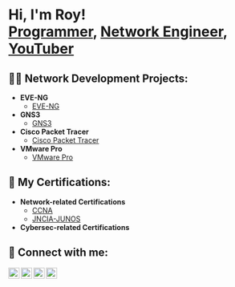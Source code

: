 <h1>Hi, I'm Roy! <br/><a href="https://github.com/rrynz0n">Programmer</a>, <a href="https://www.linkedin.com/in/rrynzon/">Network Engineer</a>, <a href="https://www.youtube.com/@rrynzon)">YouTuber</a></h1>

<h2>👨‍💻 Network Development Projects:</h2>

- <b>EVE-NG</b>
  - [EVE-NG](https://github.com/rrynz0n)
- <b>GNS3</b>
  - [GNS3](https://github.com/rrynz0n)
- <b>Cisco Packet Tracer</b>
  - [Cisco Packet Tracer](https://github.com/rrynz0n)
- <b>VMware Pro</b>
  - [VMware Pro](https://github.com/rrynz0n)

<h2>📜 My Certifications:</h2>

- <b>Network-related Certifications</b>
  - [CCNA](https://www.credly.com/badges/76c496cc-8d19-49ac-a702-d4fbd8ebfc9b)
  - [JNCIA-JUNOS](https://www.credly.com/badges/63c1c7a0-c3a7-4ee2-8528-36f385c18038)
- <b>Cybersec-related Certifications</b>

<h2> 🤳 Connect with me:</h2>

[<img align="left" alt="rrynzon | YouTube" width="22px" src="https://cdn.jsdelivr.net/npm/simple-icons@v3/icons/youtube.svg" />][youtube]
[<img align="left" alt="rrynzon | Twitter" width="22px" src="https://cdn.jsdelivr.net/npm/simple-icons@v3/icons/twitter.svg" />][twitter]
[<img align="left" alt="rrynzon | LinkedIn" width="22px" src="https://cdn.jsdelivr.net/npm/simple-icons@v3/icons/linkedin.svg" />][linkedin]
[<img align="left" alt="rrynzon | Instagram" width="22px" src="https://cdn.jsdelivr.net/npm/simple-icons@v3/icons/instagram.svg" />][instagram]

[twitter]: https://twitter.com/rrynzon
[youtube]: https://www.youtube.com/c/rrynzon
[instagram]: https://www.instagram.com/rrynzon/
[linkedin]: https://linkedin.com/in/rrynzon
